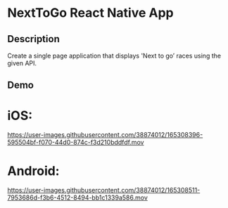 NextToGo React Native App
==

## Description
Create a single page application that displays 'Next to go’ races using the given API.

## Demo
# iOS:
https://user-images.githubusercontent.com/38874012/165308396-595504bf-f070-44d0-874c-f3d210bddfdf.mov
# Android: 
https://user-images.githubusercontent.com/38874012/165308511-7953686d-f3b6-4512-8494-bb1c1339a586.mov




